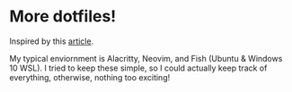 # More dotfiles!
Inspired by this [article](https://www.atlassian.com/git/tutorials/dotfiles).

My typical enviornment is Alacritty, Neovim, and Fish (Ubuntu & Windows 10 WSL). I tried to keep these simple,
so I could actually keep track of everything, otherwise, nothing too exciting!
